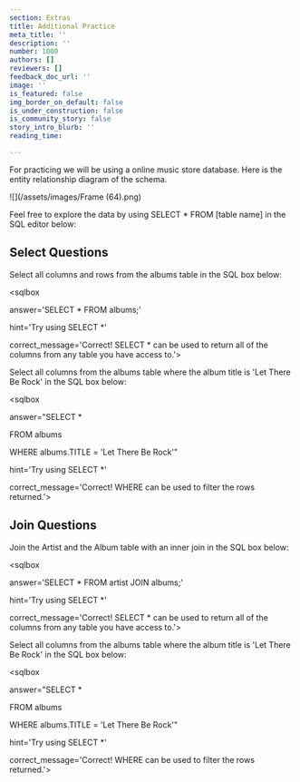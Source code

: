 ```yaml
---
section: Extras
title: Additional Practice
meta_title: ''
description: ''
number: 1000
authors: []
reviewers: []
feedback_doc_url: ''
image: ''
is_featured: false
img_border_on_default: false
is_under_construction: false
is_community_story: false
story_intro_blurb: ''
reading_time: 

---
```

For practicing we will be using a online music store database. Here is the entity relationship diagram of the schema.

![](/assets/images/Frame (64).png)

Feel free to explore the data by using SELECT * FROM \[table name\] in the SQL editor below:

<sqlbox></sqlbox>

## Select Questions

Select all columns and rows from the albums table in the SQL box below:

<sqlbox

answer='SELECT * FROM albums;'

hint='Try using SELECT *'

correct_message='Correct! SELECT * can be used to return all of the columns from any table you have access to.'></sqlbox>

Select all columns from the albums table where the album title is 'Let There Be Rock' in the SQL box below:

<sqlbox

answer="SELECT * 

FROM albums 

WHERE albums.TITLE = 'Let There Be Rock'"

hint='Try using SELECT *'

correct_message='Correct! WHERE can be used to filter the rows returned.'></sqlbox>

## Join Questions

Join the Artist and the Album table with an inner join in the SQL box below:

<sqlbox

answer='SELECT * FROM artist JOIN albums;'

hint='Try using SELECT *'

correct_message='Correct! SELECT * can be used to return all of the columns from any table you have access to.'></sqlbox>

Select all columns from the albums table where the album title is 'Let There Be Rock' in the SQL box below:

<sqlbox

answer="SELECT * 

FROM albums 

WHERE albums.TITLE = 'Let There Be Rock'"

hint='Try using SELECT *'

correct_message='Correct! WHERE can be used to filter the rows returned.'></sqlbox>